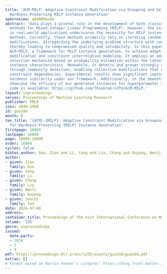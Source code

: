 ```yaml
---
title: 'ACM-MILP: Adaptive Constraint Modification via Grouping and Selection for
  Hardness-Preserving MILP Instance Generation'
openreview: qDAAMmGsGw
abstract: 'Data plays a pivotal role in the development of both classic and learning-based
  methods for Mixed-Integer Linear Programming (MILP). However, the scarcity of data
  in real-world applications underscores the necessity for MILP instance generation
  methods. Currently, these methods primarily rely on iterating random single-constraint
  modifications, disregarding the underlying problem structure with constraint interrelations,
  thereby leading to compromised quality and solvability. In this paper, we propose
  ACM-MILP, a framework for MILP instance generation, to achieve adaptive constraint
  modification and constraint interrelation modeling. It employs an adaptive constraint
  selection mechanism based on probability estimation within the latent space to preserve
  instance characteristics. Meanwhile, it detects and groups strongly related constraints
  through community detection, enabling collective modifications that account for
  constraint dependencies. Experimental results show significant improvements in problem-solving
  hardness similarity under our framework. Additionally, in the downstream task, we
  showcase the efficacy of our generated instances for hyperparameter tuning. Source
  code is available: https://github.com/Thinklab-SJTU/ACM-MILP.'
layout: inproceedings
series: Proceedings of Machine Learning Research
publisher: PMLR
issn: 2640-3498
id: guo24d
month: 0
tex_title: "{ACM}-{MILP}: Adaptive Constraint Modification via Grouping and Selection
  for Hardness-Preserving {MILP} Instance Generation"
firstpage: 16869
lastpage: 16890
page: 16869-16890
order: 16869
cycles: false
bibtex_author: Guo, Ziao and Li, Yang and Liu, Chang and Ouyang, Wenli and Yan, Junchi
author:
- given: Ziao
  family: Guo
- given: Yang
  family: Li
- given: Chang
  family: Liu
- given: Wenli
  family: Ouyang
- given: Junchi
  family: Yan
date: 2024-07-08
address:
container-title: Proceedings of the 41st International Conference on Machine Learning
volume: '235'
genre: inproceedings
issued:
  date-parts:
  - 2024
  - 7
  - 8
pdf: https://proceedings.mlr.press/v235/assets/guo24d/guo24d.pdf
extras: []
# Format based on Martin Fenner's citeproc: https://blog.front-matter.io/posts/citeproc-yaml-for-bibliographies/
---
```

